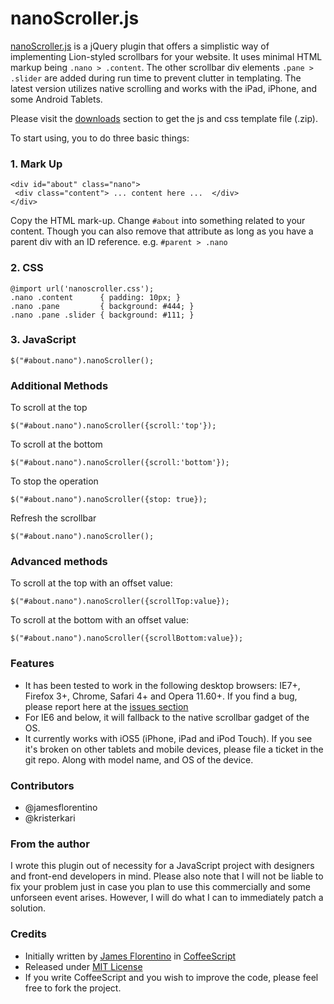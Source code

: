 # nanoScroller.js
[nanoScroller.js](http://jamesflorentino.com/jquery.nanoscroller) is a jQuery plugin that offers a simplistic way of implementing Lion-styled scrollbars for your website.
It uses minimal HTML markup being `.nano > .content`. The other scrollbar div elements `.pane > .slider` are added during run time to prevent clutter in templating. The latest version utilizes native scrolling and works with the iPad, iPhone, and some Android Tablets.

Please visit the [downloads](https://github.com/jamesflorentino/nanoScrollerJS/downloads) section to get the js and css template file (.zip).

To start using, you to do three basic things:

### 1. Mark Up

    <div id="about" class="nano">
     <div class="content"> ... content here ...  </div> 
    </div>

Copy the HTML mark-up. Change `#about` into something related to your content. Though you can also remove that attribute as long as you have a parent div with an ID reference. e.g. `#parent > .nano`

### 2. CSS

    @import url('nanoscroller.css');
    .nano .content      { padding: 10px; }
    .nano .pane         { background: #444; }
    .nano .pane .slider { background: #111; }

### 3. JavaScript

    $("#about.nano").nanoScroller();

### Additional Methods

To scroll at the top

    $("#about.nano").nanoScroller({scroll:'top'});

To scroll at the bottom

    $("#about.nano").nanoScroller({scroll:'bottom'});

To stop the operation

    $("#about.nano").nanoScroller({stop: true});

Refresh the scrollbar

    $("#about.nano").nanoScroller();


### Advanced methods

To scroll at the top with an offset value:

    $("#about.nano").nanoScroller({scrollTop:value});

To scroll at the bottom with an offset value:

    $("#about.nano").nanoScroller({scrollBottom:value});

### Features
- It has been tested to work in the following desktop browsers: IE7+, Firefox 3+, Chrome, Safari 4+ and Opera 11.60+. If you find a bug, please report here at the [issues section](https://github.com/jamesflorentino/nanoScrollerJS/issues)
- For IE6 and below, it will fallback to the native scrollbar gadget of the OS.
- It currently works with iOS5 (iPhone, iPad and iPod Touch). If you see it's broken on other tablets and mobile devices, please file a ticket in the git repo. Along with model name, and OS of the device.

### Contributors
- @jamesflorentino
- @kristerkari

### From the author
I wrote this plugin out of necessity for a JavaScript project with designers and front-end developers in mind. Please also note that I will not be liable to fix your problem just in case you plan to use this commercially and some unforseen event arises. However, I will do what I can to immediately patch a solution.

### Credits
- Initially written by [James Florentino](http://jamesflorentino.com) in [CoffeeScript](http://coffeescript.org)
- Released under [MIT License](http://www.opensource.org/licenses/mit-license.php)
- If you write CoffeeScript and you wish to improve the code, please feel free to fork the project.
